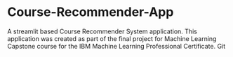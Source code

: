 # Course-Recommender-App
A streamlit based Course Recommender System application.
This application was created as part of the final project for Machine Learning Capstone course for the IBM Machine Learning Professional Certificate.
Git
